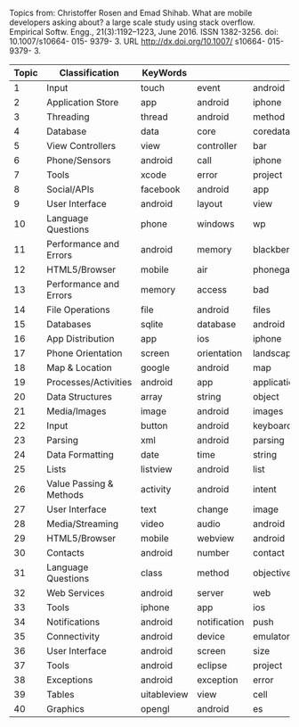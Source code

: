 Topics from:
Christoffer Rosen and Emad Shihab. What are mobile developers asking about? a large scale study using stack overflow. Empirical Softw. Engg., 21(3):1192–1223, June 2016. ISSN 1382-3256. doi: 10.1007/s10664- 015- 9379- 3. URL http://dx.doi.org/10.1007/ s10664- 015- 9379- 3.


Topic|Classification|KeyWords|||||||||||||||||||
| ------------- | ------------- | ------------- | ------------- | ------------- | ------------- | ------------- | ------------- | ------------- | ------------- | ------------- | ------------- | ------------- | ------------- | ------------- | ------------- | ------------- | ------------- | ------------- | ------------- | ------------- |
1|Input|touch|event|android|events|view|uiscrollview|drag|gesture|iphone|zoom|ios|cocoa|detect|uiview|uibutton|tap|image|drop|click
2|Application Store |app|android|iphone|store|ios|google|application|purchase|market|apps|apple|play|version|user|itunes|billing|update|account|free
3|Threading |thread|android|method|called|ios|asynctask|ui|work|background|call|doesn|loop|animation|task|time|main|run|async|code
4|Database|data|core|coredata|object|ios|iphone|plot|objects|relationship|model|entity|store|save|chart|fetch|saving|multiple|nsfetchedresultscontroller|restkit
5|View Controllers |view|controller|bar|navigation|ios|iphone|tab|button|uiviewcontroller|viewcontroller|views|uinavigationcontroller|add|storyboard|uiview|modal|custom|xcode|ipad
6|Phone/Sensors|android|call|iphone|phone|time|alarm|app|application|voice|speech|incoming|set|recognition|ios|number|calls|accelerometer|make|text
7|Tools|xcode|error|project|ios|build|code|file|iphone|library|framework|files|command|mac|static|line|run|app|errors|compile
8|Social/APIs|facebook|android|app|ios|sdk|iphone|api|twitter|login|user|post|application|error|oauth|wall|google|access|page|graph
9|User Interface|android|layout|view|xml|custom|listview|textview|views|add|set|scrollview|imageview|button|buttons|inside|dynamically|screen|make|linearlayout
10|Language Questions |phone|windows|wp|control|listview|listbox|silverlight|net|binding|page|application|asp|data|app|visual|xaml|event|item|studio
11|Performance and Errors |android|memory|blackberry|size|bitmap|strange|performance|usage|behavior|behaviour|large|issue|error|vm|java|weird|app|heap|application
12|HTML5/Browser|mobile|air|phonegap|application|android|app|adobe|flex|jquery|ios|web|flash|native|html|platform|iphone|blackberry|development|javascript
13|Performance and Errors |memory|access|bad|crash|iphone|leak|ios|exc|error|app|management|leaks|xcode|object|release|warning|code|issue|crashes
14|File Operations |file|android|files|folder|iphone|app|data|pdf|read|application|ios|directory|card|sd|save|download|xml|storage|write
15|Databases|sqlite|database|android|data|query|table|db|sql|error|insert|update|column|listview|iphone|cursor|mysql|values|row|multiple
16|App Distribution |app|ios|iphone|certificate|key|xcode|distribution|profile|application|provisioning|error|android|encryption|developer|device|ad|file|signing|code
17|Phone Orientation |screen|orientation|landscape|mode|android|iphone|ipad|ios|change|app|portrait|device|view|camera|lock|rotation|full|splash|black
18|Map & Location|google|android|map|maps|location|api|mapview|iphone|current|gps|ios|mkmapview|latitude|longitude|show|coordinates|user|mapkit|annotation
19|Processes/Activities |android|app|application|background|location|service|time|running|gps|force|iphone|close|activity|ios|run|network|user|device|process
20|Data Structures |array|string|object|nsmutablearray|objects|values|objective|nsarray|data|nsdictionary|android|json|nsstring|iphone|strings|plist|convert|list|java
21|Media/Images |image|android|images|camera|iphone|photo|gallery|display|save|ios|bitmap|view|loading|imageview|picture|load|video|uiimage|url
22|Input|button|android|keyboard|dialog|click|back|show|edittext|key|screen|activity|user|text|application|app|home|menu|window|alert
23|Parsing|xml|android|parsing|json|parse|file|string|data|error|html|parser|rss|java|iphone|tag|url|response|read|feed
24|Data Formatting |date|time|string|android|nsstring|format|convert|iphone|nsdate|ios|characters|objective|calendar|current|day|picker|set|converting|nsdateformatter
25|Lists|listview|android|list|item|view|custom|items|menu|bar|spinner|button|add|selected|change|adapter|click|set|checkbox|show
26|Value Passing & Methods |activity|android|intent|service|class|start|activities|fragment|application|data|call|method|pass|called|back|broadcast|starting|calling|passing
27|User Interface|text|change|image|color|background|android|set|button|custom|size|font|textview|iphone|uilabel|ios|uibutton|changing|make|title
28|Media/Streaming |video|audio|android|play|iphone|playing|ios|file|sound|player|streaming|stream|mp|media|youtube|music|recording|app|mediaplayer
29|HTML5/Browser |mobile|webview|android|html|page|uiwebview|jquery|iphone|ios|browser|javascript|ipad|phonegap|safari|web|app|url|load|working
30|Contacts|android|number|contact|text|iphone|phone|contacts|edittext|numbers|address|input|string|field|user|ios|book|list|display|uitextfield
31|Language Questions |class|method|objective|object|variable|instance|property|interface|error|ios|selector|delegate|methods|xcode|function|call|type|builder|variables
32|Web Services |android|server|web|data|service|http|request|iphone|post|client|send|connection|php|json|ios|app|java|response|webservice
33|Tools|iphone|app|ios|ipad|application|xcode|simulator|game|development|android|sdk|os|mac|device|cocoa|apps|code|design|create
34|Notifications |android|notification|push|send|sms|app|email|notifications|message|iphone|sending|application|mail|ios|device|messages|server|gcm|intent
35|Connectivity |android|device|emulator|bluetooth|phone|app|application|devices|wifi|windows|usb|connect|eclipse|adb|connection|galaxy|working|samsung|run
36|User Interface |android|screen|size|admob|wallpaper|resolution|camera|image|layout|live|app|ads|application|ad|device|multiple|support|set|sizes
37|Tools|android|eclipse|project|error|library|code|java|file|build|sdk|source|ndk|apk|application|jar|app|files|run|class
38|Exceptions |android|exception|error|null|java|lang|pointer|returns|nullpointerexception|class|method|throws|activity|unable|type|returning|uncaught|return|app
39|Tables|uitableview|view|cell|table|tableview|uitableviewcell|iphone|custom|row|ios|uiscrollview|cells|scrolling|scroll|add|section|text|data|adding
40|Graphics|opengl|android|es|image|draw|animation|iphone|drawing|cocos|ios|canvas|uiview|texture|bitmap|view|sprite|line|uiimage|game
